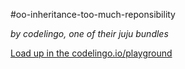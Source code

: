 #oo-inheritance-too-much-reponsibility

_by codelingo, one of their juju bundles_


[Load up in the codelingo.io/playground](https://codelingo.io/playground/?repo=github.com/codelingo/hub&dir=tenets/codelingo/juju/oo-inheritance-too-much-reponsibility&tenet=codelingo/juju/oo-inheritance-too-much-reponsibility)
